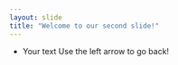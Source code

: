 ```yaml
---
layout: slide
title: "Welcome to our second slide!"
---
```

- Your text
Use the left arrow to go back!
